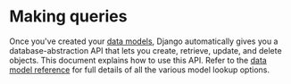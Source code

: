 # Making queries

Once you've created your [data models](https://github.com/AndrewSRea/My_Learning_Port_II/tree/main/Django/Django_Docs/Models_and_Databases/Models#models), Django automatically gives you a database-abstraction API that lets you create, retrieve, update, and delete objects. This document explains how to use this API. Refer to the [data model reference](https://docs.djangoproject.com/en/4.0/ref/models/) for full details of all the various model lookup options.